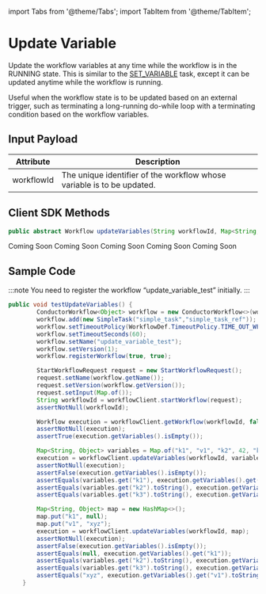import Tabs from '@theme/Tabs';
import TabItem from '@theme/TabItem';

# Update Variable

Update the workflow variables at any time while the workflow is in the RUNNING state. This is similar to the [SET_VARIABLE](https://orkes.io/content/reference-docs/operators/set-variable) task, except it can be updated anytime while the workflow is running. 

Useful when the workflow state is to be updated based on an external trigger, such as terminating a long-running do-while loop with a terminating condition based on the workflow variables.

## Input Payload

| Attribute | Description |
| --------- | ----------- | 
| workflowId | The unique identifier of the workflow whose variable is to be updated. | 

## Client SDK Methods

<Tabs>
<TabItem value="Java" label="Java">

```java
public abstract Workflow updateVariables(String workflowId, Map<String, Object> variables);
```

</TabItem>
<TabItem value="Go" label="Go">
Coming Soon
</TabItem>
<TabItem value="Python" label="Python">
Coming Soon
</TabItem>
<TabItem value="CSharp" label="C#">
Coming Soon
</TabItem>
<TabItem value="JavaScript" label="JavaScript">
Coming Soon
</TabItem>
<TabItem value="Clojure" label="Clojure">
Coming Soon
</TabItem>
</Tabs>

## Sample Code

:::note
You need to register the workflow “update_variable_test” initially.
:::

```java
public void testUpdateVariables() {
        ConductorWorkflow<Object> workflow = new ConductorWorkflow<>(workflowExecutor);
        workflow.add(new SimpleTask("simple_task","simple_task_ref"));
        workflow.setTimeoutPolicy(WorkflowDef.TimeoutPolicy.TIME_OUT_WF);
        workflow.setTimeoutSeconds(60);
        workflow.setName("update_variable_test");
        workflow.setVersion(1);
        workflow.registerWorkflow(true, true);

        StartWorkflowRequest request = new StartWorkflowRequest();
        request.setName(workflow.getName());
        request.setVersion(workflow.getVersion());
        request.setInput(Map.of());
        String workflowId = workflowClient.startWorkflow(request);
        assertNotNull(workflowId);

        Workflow execution = workflowClient.getWorkflow(workflowId, false);
        assertNotNull(execution);
        assertTrue(execution.getVariables().isEmpty());

        Map<String, Object> variables = Map.of("k1", "v1", "k2", 42, "k3", Arrays.asList(3, 4, 5));
        execution = workflowClient.updateVariables(workflowId, variables);
        assertNotNull(execution);
        assertFalse(execution.getVariables().isEmpty());
        assertEquals(variables.get("k1"), execution.getVariables().get("k1"));
        assertEquals(variables.get("k2").toString(), execution.getVariables().get("k2").toString());
        assertEquals(variables.get("k3").toString(), execution.getVariables().get("k3").toString());

        Map<String, Object> map = new HashMap<>();
        map.put("k1", null);
        map.put("v1", "xyz");
        execution = workflowClient.updateVariables(workflowId, map);
        assertNotNull(execution);
        assertFalse(execution.getVariables().isEmpty());
        assertEquals(null, execution.getVariables().get("k1"));
        assertEquals(variables.get("k2").toString(), execution.getVariables().get("k2").toString());
        assertEquals(variables.get("k3").toString(), execution.getVariables().get("k3").toString());
        assertEquals("xyz", execution.getVariables().get("v1").toString());
    }
```